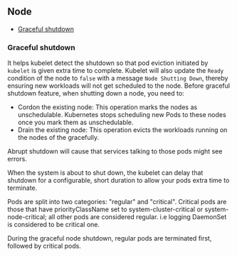 ## Node

- [Graceful shutdown](#graceful-shutdown)

### Graceful shutdown

It helps kubelet detect the shutdown so that pod eviction initiated by `kubelet` is given extra time to complete. Kubelet will also update the `Ready` condition of the node to `false` with a message `Node Shutting Down`, thereby ensuring new workloads will not get scheduled to the node. Before graceful shutdown feature, when shutting down a node, you need to:

- Cordon the existing node: This operation marks the nodes as unschedulable. Kubernetes stops scheduling new Pods to these nodes once you mark them as unschedulable.
- Drain the existing node: This operation evicts the workloads running on the nodes of the gracefully.

Abrupt shutdown will cause that services talking to those pods might see errors.

When the system is about to shut down, the kubelet can delay that shutdown for a configurable, short duration to allow your pods extra time to terminate.

Pods are split into two categories: "regular" and "critical". Critical pods are those that have priorityClassName set to system-cluster-critical or system-node-critical; all other pods are considered regular. i.e logging DaemonSet is considered to be critical one.

During the graceful node shutdown, regular pods are terminated first, followed by critical pods.
